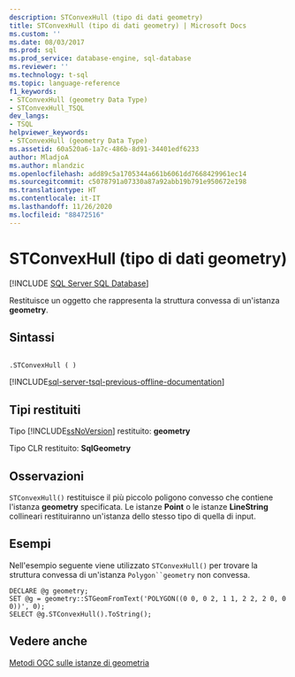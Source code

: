 ```yaml
---
description: STConvexHull (tipo di dati geometry)
title: STConvexHull (tipo di dati geometry) | Microsoft Docs
ms.custom: ''
ms.date: 08/03/2017
ms.prod: sql
ms.prod_service: database-engine, sql-database
ms.reviewer: ''
ms.technology: t-sql
ms.topic: language-reference
f1_keywords:
- STConvexHull (geometry Data Type)
- STConvexHull_TSQL
dev_langs:
- TSQL
helpviewer_keywords:
- STConvexHull (geometry Data Type)
ms.assetid: 60a520a6-1a7c-486b-8d91-34401edf6233
author: MladjoA
ms.author: mlandzic
ms.openlocfilehash: add89c5a1705344a661b6061dd7668429961ec14
ms.sourcegitcommit: c5078791a07330a87a92abb19b791e950672e198
ms.translationtype: HT
ms.contentlocale: it-IT
ms.lasthandoff: 11/26/2020
ms.locfileid: "88472516"
---
```

# <a name="stconvexhull-geometry-data-type"></a>STConvexHull (tipo di dati geometry)
[!INCLUDE [SQL Server SQL Database](../../includes/applies-to-version/sql-asdb.md)]

Restituisce un oggetto che rappresenta la struttura convessa di un'istanza **geometry**.
  
## <a name="syntax"></a>Sintassi  
  
```  
  
.STConvexHull ( )  
```  
  
[!INCLUDE[sql-server-tsql-previous-offline-documentation](../../includes/sql-server-tsql-previous-offline-documentation.md)]

## <a name="return-types"></a>Tipi restituiti
 Tipo [!INCLUDE[ssNoVersion](../../includes/ssnoversion-md.md)] restituito: **geometry**  
  
 Tipo CLR restituito: **SqlGeometry**  
  
## <a name="remarks"></a>Osservazioni  
 `STConvexHull()` restituisce il più piccolo poligono convesso che contiene l'istanza **geometry** specificata. Le istanze **Point** o le istanze **LineString** collineari restituiranno un'istanza dello stesso tipo di quella di input.  
  
## <a name="examples"></a>Esempi  
 Nell'esempio seguente viene utilizzato `STConvexHull()` per trovare la struttura convessa di un'istanza `Polygon``geometry` non convessa.  
  
```  
DECLARE @g geometry;  
SET @g = geometry::STGeomFromText('POLYGON((0 0, 0 2, 1 1, 2 2, 2 0, 0 0))', 0);  
SELECT @g.STConvexHull().ToString();  
```  
  
## <a name="see-also"></a>Vedere anche  
 [Metodi OGC sulle istanze di geometria](../../t-sql/spatial-geometry/ogc-methods-on-geometry-instances.md)  
  
  

